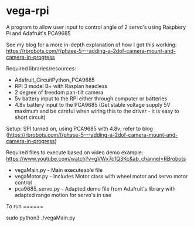 # vega-rpi
A program to allow user input to control angle of 2 servo's using Raspbery Pi and Adafruit's PCA9685 

See my blog for a more in-depth explanation of how I got this working: https://rbrobots.com/f/phase-5---adding-a-2dof-camera-mount-and-camera-in-progress

Required libraries/resources: 

<ul>
<li>Adafruit_CircuitPython_PCA9685</li>
<li>RPi 3 model B+ with Raspian headless</li>
  <li>2 degree of freedom pan-tilt camera </li>
  <li>5v battery input to the RPi either through computer or batteries</li>
  <li>4.8v battery input to the PCA9685 (Get stable voltage supply 5V maximum and be careful when wiring this to the driver - it is easy to short circuit)</li>
</ul>

Setup: SPI turned on, using PCA9685 with 4.8v; refer to blog (https://rbrobots.com/f/phase-5---adding-a-2dof-camera-mount-and-camera-in-progress)


Required files to execute based on video demo example: https://www.youtube.com/watch?v=gVWx7c1Q3Kc&ab_channel=RBrobots
<ul>
  <li>vegaMain.py - Main executeable file</li>

<li>vegaMotor.py - Includes Motor class with wheel motor and servo motor control</li>

<li>pca9685_servo.py - Adapted demo file from Adafruit's library with adapted range motion for servo's in use</li>

</ul>
To run
======

sudo python3 ./vegaMain.py


